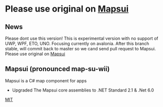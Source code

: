 # Please use original on [Mapsui](https://github.com/Mapsui/Mapsui)

## News
Please dont use this version!
This is experimental version with no support of UWP, WPF, ETO, UNO.
Focusing currently on avalonia. 
After this branch stable, will commit back to master so we cand send pull request to Mapsui.
Please use original on [Mapsui](https://github.com/Mapsui/Mapsui)

## Mapsui (pronounced map-su-wii)

Mapsui is a C# map component for apps
- Upgraded The Mapsui core assemblies to .NET Standard 2.1 & .Net 6.0


[MIT](LICENSE)


